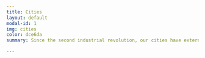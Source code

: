 ```yaml
---
title: Cities
layout: default
modal-id: 1
img: cities
color: dce6da
summary: Since the second industrial revolution, our cities have externalized the production of products and goods, decontextualizing creation and territory. It’s estimated that by 2050, 75% of the world’s population will live in cities. Can cities return to producing their own objects and solutioning their own needs?

---
```

